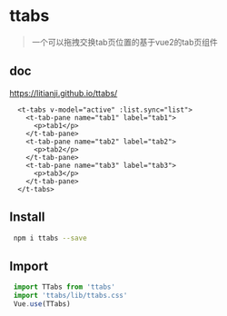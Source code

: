 # ttabs

> 一个可以拖拽交换tab页位置的基于vue2的tab页组件

## doc
https://litianji.github.io/ttabs/

```vue
  <t-tabs v-model="active" :list.sync="list">
    <t-tab-pane name="tab1" label="tab1">
      <p>tab1</p>
    </t-tab-pane>
    <t-tab-pane name="tab2" label="tab2">
      <p>tab2</p>
    </t-tab-pane>
    <t-tab-pane name="tab3" label="tab3">
      <p>tab3</p>
    </t-tab-pane>
  </t-tabs>
```

## Install
```bash
 npm i ttabs --save
```

## Import 
```js
 import TTabs from 'ttabs'
 import 'ttabs/lib/ttabs.css'
 Vue.use(TTabs)
```
